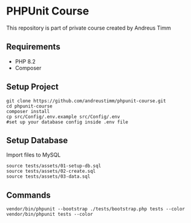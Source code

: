 # PHPUnit Course
This repository is part of private course created by Andreus Timm


## Requirements
- PHP 8.2
- Composer


## Setup Project
```
git clone https://github.com/andreustimm/phpunit-course.git
cd phpunit-course
composer install
cp src/Config/.env.example src/Config/.env
#set up your database config inside .env file
```


## Setup Database
Import files to MySQL

```
source tests/assets/01-setup-db.sql 
source tests/assets/02-create.sql
source tests/assets/03-data.sql
```


## Commands
```
vendor/bin/phpunit --bootstrap ./tests/bootstrap.php tests --color
vendor/bin/phpunit tests --color
```
